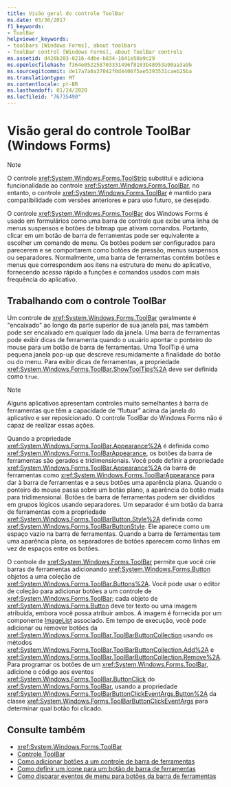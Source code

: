 ```yaml
---
title: Visão geral do controle ToolBar
ms.date: 03/30/2017
f1_keywords:
- ToolBar
helpviewer_keywords:
- toolbars [Windows Forms], about toolbars
- ToolBar control [Windows Forms], about ToolBar controls
ms.assetid: d426b203-0216-4dbe-b834-1641e50a9c29
ms.openlocfilehash: f364e052258703331496f8103b48953a90aa3a9b
ms.sourcegitcommit: de17a7a0a37042f0d4406f5ae5393531caeb25ba
ms.translationtype: MT
ms.contentlocale: pt-BR
ms.lasthandoff: 01/24/2020
ms.locfileid: "76735490"
---
```

# <a name="toolbar-control-overview-windows-forms"></a>Visão geral do controle ToolBar (Windows Forms)
> [!NOTE]
> O controle <xref:System.Windows.Forms.ToolStrip> substitui e adiciona funcionalidade ao controle <xref:System.Windows.Forms.ToolBar>, no entanto, o controle <xref:System.Windows.Forms.ToolBar> é mantido para compatibilidade com versões anteriores e para uso futuro, se desejado.  
  
 O controle <xref:System.Windows.Forms.ToolBar> dos Windows Forms é usado em formulários como uma barra de controle que exibe uma linha de menus suspensos e botões de bitmap que ativam comandos. Portanto, clicar em um botão de barra de ferramentas pode ser equivalente a escolher um comando de menu. Os botões podem ser configurados para parecerem e se comportarem como botões de pressão, menus suspensos ou separadores. Normalmente, uma barra de ferramentas contém botões e menus que correspondem aos itens na estrutura do menu do aplicativo, fornecendo acesso rápido a funções e comandos usados com mais frequência do aplicativo.  
  
## <a name="working-with-the-toolbar-control"></a>Trabalhando com o controle ToolBar  
 Um controle de <xref:System.Windows.Forms.ToolBar> geralmente é "encaixado" ao longo da parte superior de sua janela pai, mas também pode ser encaixado em qualquer lado da janela. Uma barra de ferramentas pode exibir dicas de ferramenta quando o usuário apontar o ponteiro do mouse para um botão de barra de ferramentas. Uma ToolTip é uma pequena janela pop-up que descreve resumidamente a finalidade do botão ou do menu. Para exibir dicas de ferramentas, a propriedade <xref:System.Windows.Forms.ToolBar.ShowToolTips%2A> deve ser definida como `true`.  
  
> [!NOTE]
> Alguns aplicativos apresentam controles muito semelhantes à barra de ferramentas que têm a capacidade de “flutuar” acima da janela do aplicativo e ser reposicionado. O controle ToolBar do Windows Forms não é capaz de realizar essas ações.  
  
 Quando a propriedade <xref:System.Windows.Forms.ToolBar.Appearance%2A> é definida como <xref:System.Windows.Forms.ToolBarAppearance>, os botões da barra de ferramentas são gerados e tridimensionais. Você pode definir a propriedade <xref:System.Windows.Forms.ToolBar.Appearance%2A> da barra de ferramentas como <xref:System.Windows.Forms.ToolBarAppearance> para dar à barra de ferramentas e a seus botões uma aparência plana. Quando o ponteiro do mouse passa sobre um botão plano, a aparência do botão muda para tridimensional. Botões de barra de ferramentas podem ser divididos em grupos lógicos usando separadores. Um separador é um botão da barra de ferramentas com a propriedade <xref:System.Windows.Forms.ToolBarButton.Style%2A> definida como <xref:System.Windows.Forms.ToolBarButtonStyle>. Ele aparece como um espaço vazio na barra de ferramentas. Quando a barra de ferramentas tem uma aparência plana, os separadores de botões aparecem como linhas em vez de espaços entre os botões.  
  
 O controle de <xref:System.Windows.Forms.ToolBar> permite que você crie barras de ferramentas adicionando <xref:System.Windows.Forms.Button> objetos a uma coleção de <xref:System.Windows.Forms.ToolBar.Buttons%2A>. Você pode usar o editor de coleção para adicionar botões a um controle de <xref:System.Windows.Forms.ToolBar>; cada objeto de <xref:System.Windows.Forms.Button> deve ter texto ou uma imagem atribuída, embora você possa atribuir ambos. A imagem é fornecida por um componente [ImageList](imagelist-component-windows-forms.md) associado. Em tempo de execução, você pode adicionar ou remover botões da <xref:System.Windows.Forms.ToolBar.ToolBarButtonCollection> usando os métodos <xref:System.Windows.Forms.ToolBar.ToolBarButtonCollection.Add%2A> e <xref:System.Windows.Forms.ToolBar.ToolBarButtonCollection.Remove%2A>. Para programar os botões de um <xref:System.Windows.Forms.ToolBar>, adicione o código aos eventos <xref:System.Windows.Forms.ToolBar.ButtonClick> do <xref:System.Windows.Forms.ToolBar>, usando a propriedade <xref:System.Windows.Forms.ToolBarButtonClickEventArgs.Button%2A> da classe <xref:System.Windows.Forms.ToolBarButtonClickEventArgs> para determinar qual botão foi clicado.  
  
## <a name="see-also"></a>Consulte também

- <xref:System.Windows.Forms.ToolBar>
- [Controle ToolBar](toolbar-control-windows-forms.md)
- [Como adicionar botões a um controle de barra de ferramentas](how-to-add-buttons-to-a-toolbar-control.md)
- [Como definir um ícone para um botão de barra de ferramentas](how-to-define-an-icon-for-a-toolbar-button.md)
- [Como disparar eventos de menu para botões da barra de ferramentas](how-to-trigger-menu-events-for-toolbar-buttons.md)
